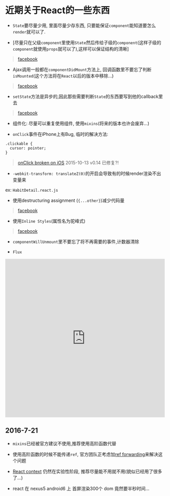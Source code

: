 # 近期关于React的一些东西

* `State`要尽量少用, 里面尽量少存东西, 只要能保证`component`能知道要怎么`render`就可以了.

* [尽量只在父级`component`里使用`State`然后传给子级的`component`(这样子级的`component`就使用`props`就可以了),这样可以保证结构的清晰]

> [facebook](http://facebook.github.io/react/tips/props-in-getInitialState-as-anti-pattern.html)

* Ajax调用一般都在`componentDidMount`方法上, 回调函数里不要忘了判断`isMounted`(这个方法将在`React`以后的版本中移除...)

> [facebook](http://facebook.github.io/react/tips/initial-ajax.html)

* `setState`方法是异步的,因此那些需要判断`State`的东西要写到他的callback里去

> [facebook](https://facebook.github.io/react/docs/component-api.html)

* 组件化: 尽量可以重复使用组件, 使用`mixins`(将来的版本也许会废弃...)

* `onClick`事件在iPhone上有Bug, 临时的解决方法:

```
.clickable {
  cursor: pointer;
}
```

> [onClick broken on iOS](https://github.com/facebook/react/issues/134)
2015-10-13 v0.14 已修复?!

* `-webkit-transform: translateZ(0)`的开启会导致有的时候render渲染不出变量来

ex: `HabitDetail.react.js`

* 使用destructuring assignment (`{...other}`)减少代码量

> [facebook](http://facebook.github.io/react/docs/transferring-props.html)

* 使用`Inline Styles`(属性名为驼峰式)

> [facebook](http://facebook.github.io/react/tips/inline-styles.html)

* `componentWillUnmount`里不要忘了将不再需要的事件,计数器清除

* `Flux`

<iframe id="embed_dom" name="embed_dom" frameborder="0" style="display:block;width:100%; height:500px;" src="https://www.processon.com/embed/mind/57a9543de4b0358f8b003979"></iframe>

## 2016-7-21

* `mixins`已经被官方建议不使用,推荐使用高阶函数代替

* 使用高阶函数的时候不能传递`ref`, 官方团队正考虑加[ref forwarding](https://github.com/facebook/react/issues/4213)来解决这个问题

* [React context](https://facebook.github.io/react/docs/context.html) 仍然在实验性阶段, 推荐尽量能不用就不用(貌似已经用了很多了...)

* react 在 nexus5 android6 上 首屏渲染300个 dom 竟然要半秒时间...
